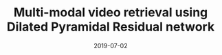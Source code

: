 ---
title: "Multi-modal video retrieval using Dilated
Pyramidal Residual network"
date: 2019-07-02
publishDate:  2019-07-02
authors: ["**La, A. N. T.**", "Nguyen, D. P.", "Pham, N. M.", "Vu, Q. H."]
publication_types: []
abstract: ""
featured: true
publication: "International Conference on Conceptual Structures (pp. 117-130). Springer, Cham"
links:
  - icon_pack: fas
    icon: scroll
    name: https://doi.org/10.1007/978-3-030-23182-8_9
    url: 'https://doi.org/10.1007/978-3-030-23182-8_9'
---